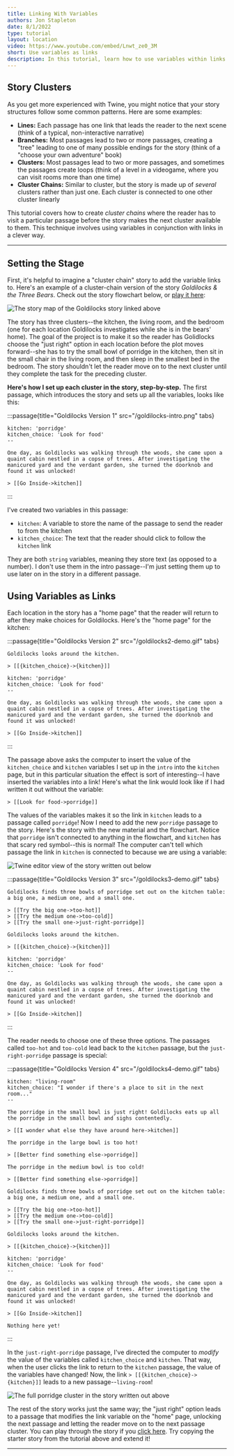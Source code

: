 ```yaml
---
title: Linking With Variables
authors: Jon Stapleton
date: 8/1/2022
type: tutorial
layout: location
video: https://www.youtube.com/embed/Lnwt_ze0_3M
short: Use variables as links
description: In this tutorial, learn how to use variables within links to make your passages more flexible, able to lead the reader to many different locations rather than one pre-determined one. Links allow you to create passage "clusters" that readers can explore; once they reach a certain passage, you can use a variable to "unlock" a link to a new cluster, moving the story forward to a new place or scenario.
---
```


## Story Clusters

As you get more experienced with Twine, you might notice that your story structures follow some common patterns. Here are some examples:

* **Lines:** Each passage has one link that leads the reader to the next scene (think of a typical, non-interactive narrative)
* **Branches:** Most passages lead to two or more passages, creating a "tree" leading to one of many possible endings for the story (think of a "choose your own adventure" book)
* **Clusters:** Most passages lead to two or more passages, and sometimes the passages create loops (think of a level in a videogame, where you can visit rooms more than one time)
* **Cluster Chains:** Similar to cluster, but the story is made up of *several* clusters rather than just one. Each cluster is connected to one other cluster linearly

<!-- ![Divided into four quadrants, diagrams showing the four story formats described above](TODO:) -->

This tutorial covers how to create *cluster chains* where the reader has to visit a particular passage before the story makes the next cluster available to them. This technique involves using variables in conjunction with links in a clever way.

---

## Setting the Stage

First, it's helpful to imagine a "cluster chain" story to add the variable links to. Here's an example of a cluster-chain version of the story *Goldilocks & the Three Bears*. Check out the story flowchart below, or [play it here](/examples/goldilocks):

![The story map of the Goldilocks story linked above](/goldilocks-map.png)

The story has three clusters--the kitchen, the living room, and the bedroom (one for each location Goldilocks investigates while she is in the bears' home). The goal of the project is to make it so the reader has Golidlocks choose the "just right" option in each location before the plot moves forward--she has to try the small bowl of porridge in the kitchen, then sit in the small chair in the living room, and then sleep in the smallest bed in the bedroom. The story shouldn't let the reader move on to the next cluster until they complete the task for the preceding cluster.

**Here's how I set up each cluster in the story, step-by-step.** The first passage, which introduces the story and sets up all the variables, looks like this:

:::passage{title="Goldilocks Version 1" src="/goldilocks-intro.png" tabs}
```intro
kitchen: 'porridge'
kitchen_choice: 'Look for food'
--

One day, as Goldilocks was walking through the woods, she came upon a quaint cabin nestled in a copse of trees. After investigating the manicured yard and the verdant garden, she turned the doorknob and found it was unlocked!

> [[Go Inside->kitchen]]
```
:::

I've created two variables in this passage: 

* `kitchen`: A variable to store the name of the passage to send the reader to from the kitchen
* `kitchen_choice`: The text that the reader should click to follow the `kitchen` link

They are both `string` variables, meaning they store text (as opposed to a number). I don't use them in the intro passage--I'm just setting them up to use later on in the story in a different passage.

## Using Variables as Links

Each location in the story has a "home page" that the reader will return to after they make choices for Goldilocks. Here's the "home page" for the kitchen:

:::passage{title="Goldilocks Version 2" src="/goldilocks2-demo.gif" tabs}
```kitchen
Goldilocks looks around the kitchen.

> [[{kitchen_choice}->{kitchen}]]
```
```intro
kitchen: 'porridge'
kitchen_choice: 'Look for food'
--

One day, as Goldilocks was walking through the woods, she came upon a quaint cabin nestled in a copse of trees. After investigating the manicured yard and the verdant garden, she turned the doorknob and found it was unlocked!

> [[Go Inside->kitchen]]
```
:::

The passage above asks the computer to insert the value of the `kitchen_choice` and `kitchen` variables I set up in the `intro` into the `kitchen` page, but in this particular situation the effect is sort of interesting--I have inserted the variables into a link! Here's what the link would look like if I had written it out without the variable:

```
> [[Look for food->porridge]]
```

The values of the variables makes it so the link in `kitchen` leads to a passage called `porridge`! Now I need to add the new `porridge` passage to the story. Here's the story with the new material and the flowchart. Notice that `porridge` isn't connected to anything in the flowchart, and `kitchen` has that scary red symbol--this is normal! The computer can't tell which passage the link in `kitchen` is connected to because we are using a variable:

![Twine editor view of the story written out below](/porridge-cluster.png)

:::passage{title="Goldilocks Version 3" src="/goldilocks3-demo.gif" tabs}
```porridge
Goldilocks finds three bowls of porridge set out on the kitchen table: a big one, a medium one, and a small one.

> [[Try the big one->too-hot]]
> [[Try the medium one->too-cold]]
> [[Try the small one->just-right-porridge]]
```
```kitchen
Goldilocks looks around the kitchen.

> [[{kitchen_choice}->{kitchen}]]
```
```intro
kitchen: 'porridge'
kitchen_choice: 'Look for food'
--

One day, as Goldilocks was walking through the woods, she came upon a quaint cabin nestled in a copse of trees. After investigating the manicured yard and the verdant garden, she turned the doorknob and found it was unlocked!

> [[Go Inside->kitchen]]
```
:::

The reader needs to choose one of these three options. The passages called `too-hot` and `too-cold` lead back to the `kitchen` passage, but the `just-right-porridge` passage is special:

:::passage{title="Goldilocks Version 4" src="/goldilocks4-demo.gif" tabs}
```just-right-porridge
kitchen: "living-room"
kitchen_choice: "I wonder if there's a place to sit in the next room..."
--

The porridge in the small bowl is just right! Goldilocks eats up all the porridge in the small bowl and sighs contentedly.

> [[I wonder what else they have around here->kitchen]]
```
```too-hot
The porridge in the large bowl is too hot!

> [[Better find something else->porridge]]
```
```too-cold
The porridge in the medium bowl is too cold!

> [[Better find something else->porridge]]
```
```porridge
Goldilocks finds three bowls of porridge set out on the kitchen table: a big one, a medium one, and a small one.

> [[Try the big one->too-hot]]
> [[Try the medium one->too-cold]]
> [[Try the small one->just-right-porridge]]
```
```kitchen
Goldilocks looks around the kitchen.

> [[{kitchen_choice}->{kitchen}]]
```
```intro
kitchen: 'porridge'
kitchen_choice: 'Look for food'
--

One day, as Goldilocks was walking through the woods, she came upon a quaint cabin nestled in a copse of trees. After investigating the manicured yard and the verdant garden, she turned the doorknob and found it was unlocked!

> [[Go Inside->kitchen]]
```
```living-room
Nothing here yet!
```
:::

In the `just-right-porridge` passage, I've directed the computer to *modify* the value of the variables called `kitchen_choice` and `kitchen`. That way, when the user clicks the link to return to the `kitchen` passage, the value of the variables have changed! Now, the link `> [[{kitchen_choice}->{kitchen}]]` leads to a new passage--`living-room`!

![The full porridge cluster in the story written out above](/porridge-cluster-complete.png)

The rest of the story works just the same way; the "just right" option leads to a passage that modifies the link variable on the "home" page, unlocking the next passage and letting the reader move on to the next passage cluster. You can play through the story if you [click here](/examples/goldilocks). Try copying the starter story from the tutorial above and extend it!

---